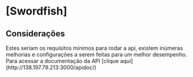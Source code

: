 # [Swordfish]


## Considerações
<p>
    Estes seriam os requisitos mínimos para rodar a api, existem inúmeras melhorias e configurações a serem feitas para um melhor   desempenho. Para acessar a documentação da API [clique aqui](http://138.197.79.213:3000/apidoc/)
</p>
